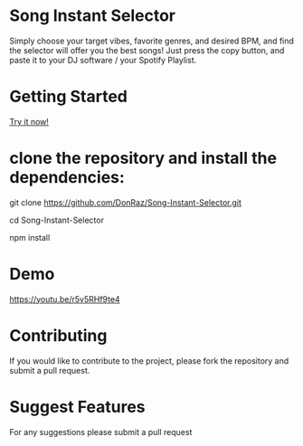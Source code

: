 # Song Instant Selector
Simply choose your target vibes, favorite genres, and desired BPM, and find the selector will offer you the best songs! Just press the copy button, and paste it to your DJ software / your Spotify Playlist.

# Getting Started
[Try it now!](https://donraz.github.io/Song-Instant-Selector/)


# clone the repository and install the dependencies:

git clone https://github.com/DonRaz/Song-Instant-Selector.git

cd Song-Instant-Selector

npm install


# Demo 
https://youtu.be/r5v5RHf9te4

# Contributing
If you would like to contribute to the project, please fork the repository and submit a pull request.

# Suggest Features
For any suggestions please submit a pull request

